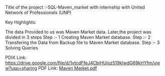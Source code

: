 Title of the project :-SQL-Maven_market with internship with United Network of Professionals (UNP)

Key Highlights:

The data Provided to us was Maven Market data.
Later,the project was divided in 3 steps
Step :- 1 Creating Maven Market database.
Step :- 2 Transfering the Data from Backup file to Maven Market database.
Step :- 3 Solving Queries

PDIX Link:
https://drive.google.com/file/d/1vtcdFfeJ4CbiHUioz519kIwdG69kHYfm/view?usp=sharing
PDF Link:
[Maven Market.pdf](https://github.com/MuskanSingh-414/Project-2/files/13393144/Maven.Market.pdf)
